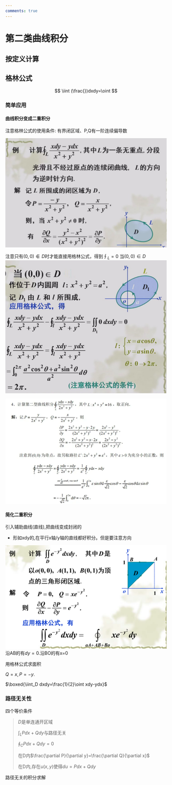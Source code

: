 ```yaml
---
comments: true
---
```

# 第二类曲线积分


## 按定义计算

## 格林公式

$$
\iint (\frac{})dxdy=\oint
$$



### 简单应用

#### 曲线积分变成二重积分

注意格林公式的使用条件: 有界闭区域、P,Q有一阶连续偏导数

![372df2da52a10d4227540c3dcc8e8bf0.png](../../../_resources/372df2da52a10d4227540c3dcc8e8bf0.png)

注意只有$(0,0) \notin D$时才能直接用格林公式，得到$\oint_L=0$
当$(0,0) \in D$
![6e921f815a9fb7a152f4dcdb04816586.png](../../../_resources/6e921f815a9fb7a152f4dcdb04816586.png)

![40539e67270d45b4e2d56f7ba5e07d03.png](../../../_resources/40539e67270d45b4e2d56f7ba5e07d03.png)
#### 简化二重积分

引入辅助曲线(直线),把曲线变成封闭的

- 形如xdy的,在平行x轴/y轴的直线都好积分。但是要注意方向

![9fa55886bee78b86b53b9a7a5e43b4b2.png](../../../_resources/9fa55886bee78b86b53b9a7a5e43b4b2.png)
沿AB的有$dy=0$.沿BO的有x=0





用格林公式求面积

$Q=x,P=-y$.

$\boxed{\iint_D dxdy=\frac{1}{2}\oint xdy-ydx}$

### 路径无关性



四个等价条件

> $D$是单连通开区域
>
> $\int_L Pdx+Qdy$与路径无关
>
> $\oint_C Pdx+Qdy=0$
>
> 在D内$\frac{\partial P}{\partial y}=\frac{\partial Q}{\partial x}$
>
> 在D内,存在$u(x,y)$使得$du=Pdx+Qdy$

路径无关的积分求解



